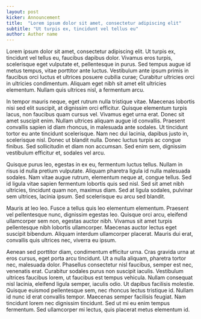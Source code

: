 ```yaml
---
layout: post
kicker: Announcement
title:  "Lorem ipsum dolor sit amet, consectetur adipiscing elit"
subtitle: "Ut turpis ex, tincidunt vel tellus eu"
author: Author name
---
```



Lorem ipsum dolor sit amet, consectetur adipiscing elit. Ut turpis ex, tincidunt vel tellus eu, faucibus dapibus dolor. Vivamus eros turpis, scelerisque eget vulputate et, pellentesque in purus. Sed tempus augue id metus tempus, vitae porttitor ante luctus. Vestibulum ante ipsum primis in faucibus orci luctus et ultrices posuere cubilia curae; Curabitur ultricies orci in ultricies condimentum. Aliquam eget nibh sit amet elit ultricies elementum. Nullam quis ultrices nisl, a fermentum arcu.

In tempor mauris neque, eget rutrum nulla tristique vitae. Maecenas lobortis nisi sed elit suscipit, at dignissim orci efficitur. Quisque elementum turpis lacus, non faucibus quam cursus vel. Vivamus eget urna erat. Donec sit amet suscipit enim. Nullam ultrices aliquam augue id convallis. Praesent convallis sapien id diam rhoncus, in malesuada ante sodales. Ut tincidunt tortor eu ante tincidunt scelerisque. Nam nec dui lacinia, dapibus justo in, scelerisque nisl. Donec ut blandit nulla. Donec luctus turpis ac congue finibus. Sed sollicitudin et diam non accumsan. Sed enim sem, dignissim vestibulum efficitur et, sodales vel arcu.

Quisque purus leo, egestas in ex eu, fermentum luctus tellus. Nullam in risus id nulla pretium vulputate. Aliquam pharetra ligula id nulla malesuada sodales. Nam vitae augue rutrum, elementum neque at, congue tellus. Sed id ligula vitae sapien fermentum lobortis quis sed nisl. Sed sit amet nibh ultricies, tincidunt quam non, maximus diam. Sed at ligula sodales, pulvinar sem ultrices, lacinia ipsum. Sed scelerisque eu arcu sed blandit.

Mauris at leo leo. Fusce a tellus quis leo elementum elementum. Praesent vel pellentesque nunc, dignissim egestas leo. Quisque orci arcu, eleifend ullamcorper sem non, egestas auctor nibh. Vivamus sit amet turpis pellentesque nibh lobortis ullamcorper. Maecenas auctor lectus eget suscipit bibendum. Aliquam interdum ullamcorper placerat. Mauris dui erat, convallis quis ultrices nec, viverra eu ipsum.

Aenean sed porttitor diam, condimentum efficitur urna. Cras gravida urna at eros cursus, eget porta arcu tincidunt. Ut a nulla aliquam, pharetra tortor nec, malesuada dolor. Phasellus consectetur nisl faucibus, semper est nec, venenatis erat. Curabitur sodales purus non suscipit iaculis. Vestibulum ultrices faucibus lorem, ut faucibus est tempus vehicula. Nullam consequat nisl lacinia, eleifend ligula semper, iaculis odio. Ut dapibus facilisis molestie. Quisque euismod pellentesque sem, nec rhoncus lectus tristique id. Nullam id nunc id erat convallis tempor. Maecenas semper facilisis feugiat. Nam tincidunt lorem nec dignissim tincidunt. Sed ut mi eu enim tempus fermentum. Sed ullamcorper mi lectus, quis placerat metus elementum id. 